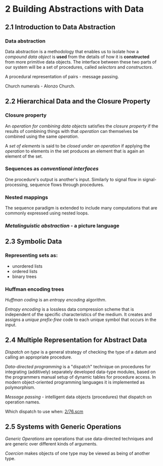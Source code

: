 # 2 Building Abstractions with Data

## 2.1 Introduction to Data Abstraction

### Data abstraction

Data abstraction is a methodology that enables us to isolate how a *compound data object* is **used** from the details of how it is **constructed** from more primitive data objects. The interface between these two parts of our system will be a set of procedures, called *selectors* and *constructors*.

A procedural representation of pairs - message passing.

Church numerals - Alonzo Church.


## 2.2 Hierarchical Data and the Closure Property

### Closure property

An *operation for combining data objects* satisfies the *closure property* if the results of combining things with that *operation* can themselves be combined using the same *operation*.

A *set of elements* is said to be *closed under an operation* if applying the *operation* to elements in the set produces an element that is again an element of the set.

### Sequences as *conventional interfaces*

One procedure's output is another's input. Similarly to signal flow in signal-processing, sequence flows through procedures.

### Nested mappings

The sequence paradigm is extended to include many computations that are commonly expressed using nested loops.

### *Metalinguistic abstraction* - a picture language


## 2.3 Symbolic Data

### Representing sets as:

* unordered lists
* ordered lists
* binary trees

### Huffman encoding trees

*Huffman coding* is an *entropy encoding* algorithm.

*Entropy encoding* is a lossless data compression scheme that is independent of the specific characteristics of the medium. It creates and assigns a *unique prefix-free* code to each unique symbol that occurs in the input.


## 2.4 Multiple Representation for Abstract Data

*Dispatch on type* is a general strategy of checking the type of a datum and calling an appropriate procedure.

*Data-directed programming* is a "dispatch" technique on procedures for integrating (additively) separately developed data-type modules, based on the programmers manual setup of dynamic tables for procedure access. In modern object-oriented programming languages it is implemented as polymorphism.

*Message passing* - intelligent data objects (procedures) that dispatch on operation names.

Which dispatch to use when: [2/76.scm](https://github.com/ernestas/SICP-study/blob/master/2/76.scm)

## 2.5 Systems with Generic Operations

*Generic Operations* are operations that use data-directed techniques and are generic over different kinds of arguments.

*Coercion* makes objects of one type may be viewed as being of another type.
